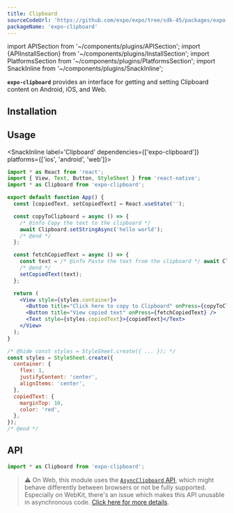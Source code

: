 ```yaml
---
title: Clipboard
sourceCodeUrl: 'https://github.com/expo/expo/tree/sdk-45/packages/expo-clipboard'
packageName: 'expo-clipboard'
---
```


import APISection from '~/components/plugins/APISection';
import {APIInstallSection} from '~/components/plugins/InstallSection';
import PlatformsSection from '~/components/plugins/PlatformsSection';
import SnackInline from '~/components/plugins/SnackInline';

**`expo-clipboard`** provides an interface for getting and setting Clipboard content on Android, iOS, and Web.

<PlatformsSection android emulator ios simulator web />

## Installation

<APIInstallSection />

## Usage

<SnackInline label='Clipboard' dependencies={['expo-clipboard']} platforms={['ios', 'android', 'web']}>

```jsx
import * as React from 'react';
import { View, Text, Button, StyleSheet } from 'react-native';
import * as Clipboard from 'expo-clipboard';

export default function App() {
  const [copiedText, setCopiedText] = React.useState('');

  const copyToClipboard = async () => {
    /* @info Copy the text to the clipboard */
    await Clipboard.setStringAsync('hello world');
    /* @end */
  };

  const fetchCopiedText = async () => {
    const text = /* @info Paste the text from the clipboard */ await Clipboard.getStringAsync();
    /* @end */
    setCopiedText(text);
  };

  return (
    <View style={styles.container}>
      <Button title="Click here to copy to Clipboard" onPress={copyToClipboard} />
      <Button title="View copied text" onPress={fetchCopiedText} />
      <Text style={styles.copiedText}>{copiedText}</Text>
    </View>
  );
}

/* @hide const styles = StyleSheet.create({ ... }); */
const styles = StyleSheet.create({
  container: {
    flex: 1,
    justifyContent: 'center',
    alignItems: 'center',
  },
  copiedText: {
    marginTop: 10,
    color: 'red',
  },
});
/* @end */
```

</SnackInline>

## API

```js
import * as Clipboard from 'expo-clipboard';
```

> ⚠️ On Web, this module uses the [`AsyncClipboard` API](https://developer.mozilla.org/en-US/docs/Web/API/Clipboard_API),
> which might behave differently between browsers or not be fully supported.
> Especially on WebKit, there's an issue which makes this API unusable in asynchronous code.
> [Click here for more details](https://bugs.webkit.org/show_bug.cgi?id=222262).

<APISection packageName="expo-clipboard" />
